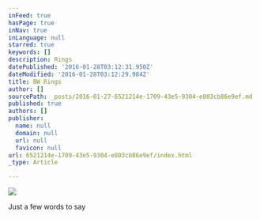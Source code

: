 ```yaml
---
inFeed: true
hasPage: true
inNav: true
inLanguage: null
starred: true
keywords: []
description: Rings
datePublished: '2016-01-28T03:12:31.950Z'
dateModified: '2016-01-28T03:12:29.984Z'
title: BW Rings
author: []
sourcePath: _posts/2016-01-27-6521214e-1709-43e5-9304-e803cb86e9ef.md
published: true
authors: []
publisher:
  name: null
  domain: null
  url: null
  favicon: null
url: 6521214e-1709-43e5-9304-e803cb86e9ef/index.html
_type: Article

---
```

![](https://the-grid-user-content.s3-us-west-2.amazonaws.com/ae64469e-94e2-497d-b3b4-9f90313b1f6b.jpg)

Just a few words to say
